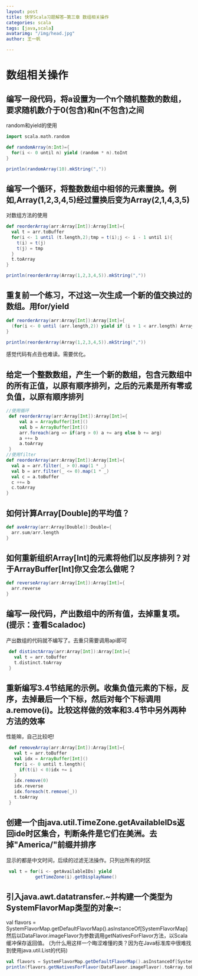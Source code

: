 ```yaml
---
layout: post
title: 快学Scala习题解答—第三章 数组相关操作
categories: scala
tags: [java,scala]
avatarimg: "/img/head.jpg"
author: 王一帆

---
```



数组相关操作
============

编写一段代码，将a设置为一个n个随机整数的数组，要求随机数介于0(包含)和n(不包含)之间
----------------------------------------------------------------------------------

random和yield的使用

```scala
import scala.math.random

def randomArray(n:Int)={
  for(i <- 0 until n) yield (random * n).toInt
}

println(randomArray(10).mkString(","))
```

编写一个循环，将整数数组中相邻的元素置换。例如,Array(1,2,3,4,5)经过置换后变为Array(2,1,4,3,5)
---------------------------------------------------------------------------------------------

对数组方法的使用

```scala
def reorderArray(arr:Array[Int]):Array[Int]={
  val t = arr.toBuffer
  for(i <- 1 until (t.length,2);tmp = t(i);j <- i - 1 until i){
    t(i) = t(j)
    t(j) = tmp
  }
  t.toArray
}

println(reorderArray(Array(1,2,3,4,5)).mkString(","))
```

<!-- more -->

重复前一个练习，不过这一次生成一个新的值交换过的数组。用for/yield
-----------------------------------------------------------------

```scala
def reorderArray(arr:Array[Int]):Array[Int]={
  (for(i <- 0 until (arr.length,2)) yield if (i + 1 < arr.length) Array(arr(i + 1),arr(i)) else Array(arr(i))).flatten.toArray
}

println(reorderArray(Array(1,2,3,4,5)).mkString(","))
```

感觉代码有点丑也难读。需要优化。

给定一个整数数组，产生一个新的数组，包含元数组中的所有正值，以原有顺序排列，之后的元素是所有零或负值，以原有顺序排列
--------------------------------------------------------------------------------------------------------------------

```scala
//使用循环
 def reorderArray(arr:Array[Int]):Array[Int]={
     val a = ArrayBuffer[Int]()
     val b = ArrayBuffer[Int]()
     arr.foreach(arg => if(arg > 0) a += arg else b += arg)
     a ++= b
     a.toArray
 }
//使用filter
def reorderArray(arr:Array[Int]):Array[Int]={
  val a = arr.filter(_ > 0).map(1 * _)
  val b = arr.filter(_ <= 0).map(1 * _)
  val c = a.toBuffer
  c ++= b
  c.toArray
}
```

如何计算Array[Double]的平均值？
-------------------------------

```scala
def aveArray(arr:Array[Double]):Double={
  arr.sum/arr.length
}
```

如何重新组织Array[Int]的元素将他们以反序排列？对于ArrayBuffer[Int]你又会怎么做呢？
----------------------------------------------------------------------------------

```scala
def reverseArray(arr:Array[Int]):Array[Int]={
  arr.reverse
}
```

编写一段代码，产出数组中的所有值，去掉重复项。(提示：查看Scaladoc)
------------------------------------------------------------------

产出数组的代码就不编写了。去重只需要调用api即可

```scala
 def distinctArray(arr:Array[Int]):Array[Int]={
   val t = arr.toBuffer
   t.distinct.toArray
 }
```

重新编写3.4节结尾的示例。收集负值元素的下标，反序，去掉最后一个下标，然后对每个下标调用a.remove(i)。比较这样做的效率和3.4节中另外两种方法的效率
-----------------------------------------------------------------------------------------------------------------------------------------------

性能嘛，自己比较吧!

```scala
 def removeArray(arr:Array[Int]):Array[Int]={
   val t = arr.toBuffer
   val idx = ArrayBuffer[Int]()
   for(i <- 0 until t.length){
     if(t(i) < 0)idx += i
   }
   idx.remove(0)
   idx.reverse
   idx.foreach(t.remove(_))
   t.toArray
 }
```

创建一个由java.util.TimeZone.getAvailableIDs返回ide时区集合，判断条件是它们在美洲。去掉"America/"前缀并排序
-----------------------------------------------------------------------------------------------------------

显示的都是中文时间，后续的过滤无法操作。只列出所有的时区

```scala
 val t = for(i <- getAvailableIDs) yield
           getTimeZone(i).getDisplayName()
```

引入java.awt.datatransfer.~并构建一个类型为SystemFlavorMap类型的对象~:
----------------------------------------------------------------------

val flavors =
SystemFlavorMap.getDefaultFlavorMap().asInstanceOf[SystemFlavorMap]
然后以DataFlavor.imageFlavor为参数调用getNativesForFlavor方法，以Scala缓冲保存返回值。
(为什么用这样一个晦涩难懂的类？因为在Java标准库中很难找到使用java.util.List的代码)

```scala
val flavors = SystemFlavorMap.getDefaultFlavorMap().asInstanceOf[SystemFlavorMap]
println(flavors.getNativesForFlavor(DataFlavor.imageFlavor).toArray.toBuffer.mkString(" | ")
```
